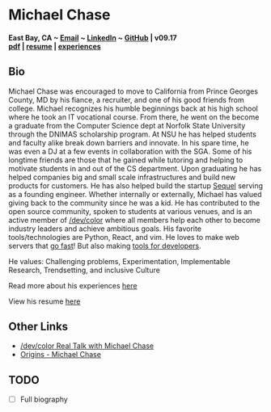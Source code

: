 # Michael Chase
#### East Bay, CA ~ [Email](mailto:mrmchase08+github@gmail.com) ~ [LinkedIn](https://www.linkedin.com/in/mikechase01/) ~ [GitHub](https://github.com/reallistic) | v09.17<br/>[pdf](bio.pdf) | [resume](resume.md) | [experiences](experiences.md)

## Bio
Michael Chase was encouraged to move to California from Prince Georges County, MD by his fiance, a recruiter, and one of his good friends from college.
Michael recognizes his humble beginnings back at his high school where he took an IT vocational course.
From there, he went on the become a graduate from the Computer Science dept at Norfolk State University through the DNIMAS scholarship program.
At NSU he has helped students and faculty alike break down barriers and innovate.
In his spare time, he was even a DJ at a few events in collaboration with the SGA.
Some of his longtime friends are those that he gained while tutoring and helping to motivate students in and out of the CS department.
Upon graduating he has helped companies big and small scale infrastructures and build new products for customers.
He has also helped build the startup [Sequel](https://sequel.me) serving as a founding engineer.
Whether internally or externally, Michael has valued giving back to the community since he was a kid.
He has contributed to the open source community, spoken to students at various venues, and is an active member of [/dev/color](https://www.devcolor.org/) where all members help each other to become industry leaders and achieve ambitious goals.
His favorite tools/technologies are Python, React, and vim.
He loves to make web servers that [go fast](https://medium.freecodecamp.org/million-requests-per-second-with-python-95c137af319)!
But also making [tools for developers](https://reallistic.github.io/staceflow/).

He values: Challenging problems, Experimentation, Implementable Research, Trendsetting, and inclusive Culture

Read more about his experiences [here](experiences.md)

View his resume [here](resume.md)

## Other Links
- [/dev/color Real Talk with Michael Chase](https://blog.devcolor.org/real-talk-with-michael-chase-39c68e6743b8)
- [Origins - Michael Chase](http://our-origins.com/post/162445314879/michael-chase-senior-software-engineer-at)

## TODO
- [ ] Full biography


